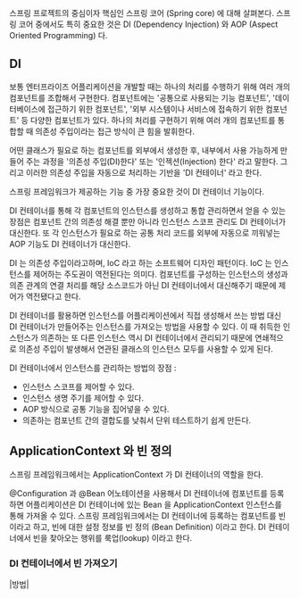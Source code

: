 스프링 프로젝트의 중심이자 핵심인 스프링 코어 (Spring core) 에 대해 살펴본다.
스프링 코어 중에서도 특히 중요한 것은 DI (Dependency Injection) 와 AOP (Aspect Oriented Programming) 다. 

## DI
보통 엔터프라이즈 어플리케이션을 개발할 때는 하나의 처리를 수행하기 위해 여러 개의 컴포넌트를 조합해서 구현한다. 컴포넌트에는 '공통으로 사용되는 기능 컴포넌트', '데이터베이스에 접근하기 위한 컴포넌트', '외부 시스템이나 서비스에 접속하기 위한 컴포넌트' 등 다양한 컴포넌트가 있다. 하나의 처리를 구현하기 위해 여러 개의 컴포넌트를 통합할 때 의존성 주입이라는 접근 방식이 큰 힘을 발휘한다. 

어떤 클래스가 필요로 하는 컴포넌트를 외부에서 생성한 후, 내부에서 사용 가능하게 만들어 주는 과정을 '의존성 주입(DI)한다' 또는 '인젝션(Injection) 한다' 라고 말한다. 그리고 이러한 의존성 주입을 자동으로 처리하는 기반을 'DI 컨테이너' 라고 한다. 

스프링 프레임워크가 제공하는 기능 중 가장 중요한 것이 DI 컨테이너 기능이다. 

DI 컨테이너를 통해 각 컴포넌트의 인스턴스를 생성하고 통합 관리하면서 얻을 수 있는 장점은 컴포넌트 간의 의존성 해결 뿐만 아니라 인스턴스 스코프 관리도 DI 컨테이너가 대신한다. 또 각 인스턴스가 필요로 하는 공통 처리 코드를 외부에 자동으로 끼워넣는 AOP 기능도 DI 컨테이너가 대신한다. 

DI 는 의존성 주입이라고하며, IoC 라고 하는 소프트웨어 디자인 패턴이다. IoC 는 인스턴스를 제어하는 주도권이 역전된다는 의미다. 컴포넌트를 구성하는 인스턴스의 생성과 의존 관계의 연결 처리를 해당 소스코드가 아닌 DI 컨테이너에서 대신해주기 때문에 제어가 역전됐다고 한다. 

DI 컨테이너를 활용하면 인스턴스를 어플리케이션에서 직접 생성해서 쓰는 방법 대신 DI 컨테이너가 만들어주는 인스턴스를 가져오는 방법을 사용할 수 있다. 이 때 취득한 인스턴스가 의존하는 또 다른 인스턴스 역시 DI 컨테이너에서 관리되기 때문에 연쇄적으로 의존성 주입이 발생해서 연관된 클래스의 인스턴스 모두를 사용할 수 있게 된다. 

DI 컨테이너에서 인스턴스를 관리하는 방법의 장점 : 
- 인스턴스 스코프를 제어할 수 있다.
- 인스턴스 생명 주기를 제어할 수 있다.
- AOP 방식으로 공통 기능을 집어넣을 수 있다.
- 의존하는 컴포넌트 간의 결합도를 낮춰서 단위 테스트하기 쉽게 만든다.

## ApplicationContext 와 빈 정의
스프링 프레임워크에서는 ApplicationContext 가 DI 컨테이너의 역할을 한다. 

@Configuration 과 @Bean 어노테이션을 사용해서 DI 컨테이너에 컴포넌트를 등록하면 어플리케이션은 DI 컨테이너에 있는 Bean 을 ApplicationContext 인스턴스를 통해 가져올 수 있다. 스프링 프레임워크에서는 DI 컨테이너에 등록하는 컴포넌트를 빈이라고 하고, 빈에 대한 설정 정보를 빈 정의 (Bean Definition) 이라고 한다. DI 컨테이너에서 빈을 찾아오는 행위를 룩업(lookup) 이라고 한다.

### DI 컨테이너에서 빈 가져오기
|방법| 
<!--stackedit_data:
eyJoaXN0b3J5IjpbMTAxMDk4MzU3MCwxNTg5NDgwNzcwLDE5NT
gwMTA5MjEsMTgxOTc4MzY5OCwxNDQ5MjYzNDgxXX0=
-->
